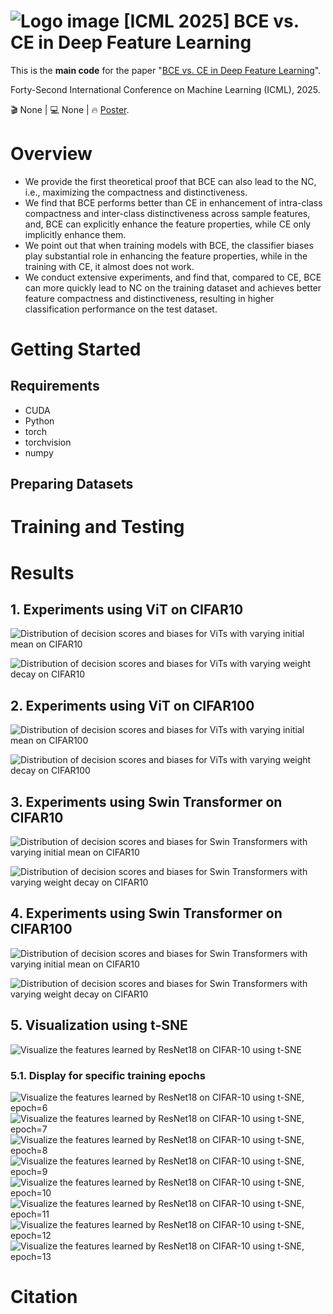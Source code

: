 # ![Logo image](https://github.com/user-attachments/assets/26a93348-5bed-4107-9113-0dfe6ee707e8) \[ICML 2025\] BCE vs. CE in Deep Feature Learning

This is the **main code** for the paper "[BCE vs. CE in Deep Feature Learning]()".

Forty-Second International Conference on Machine Learning \(ICML\), 2025.

🎬 None | 💻 None | 🔥 [Poster]().

# Overview
* We provide the first theoretical proof that BCE can also lead to the NC, i.e., maximizing the compactness and distinctiveness.
* We find that BCE performs better than CE in enhancement of intra-class compactness and inter-class distinctiveness across sample features, and, BCE can explicitly enhance the feature properties, while CE only implicitly enhance them.
* We point out that when training models with BCE, the classifier biases play substantial role in enhancing the feature properties, while in the training with CE, it almost does not work.
* We conduct extensive experiments, and find that, compared to CE, BCE can more quickly lead to NC on the training dataset and achieves better feature compactness and distinctiveness, resulting in higher classification performance on the test dataset.

# Getting Started
## Requirements
* CUDA
* Python
* torch
* torchvision
* numpy

## Preparing Datasets

# Training and Testing

# Results
## 1. Experiments using ViT on CIFAR10
![Distribution of decision scores and biases for ViTs with varying initial mean on CIFAR10](https://github.com/Xiao-hb/BCE-vs.-CE/blob/main/Figs/ViT_cifar10_bias_mean.png)
<br />

![Distribution of decision scores and biases for ViTs with varying weight decay on CIFAR10](https://github.com/Xiao-hb/BCE-vs.-CE/blob/main/Figs/ViT_cifar10_bias_weight_decay.png)
<br />

## 2. Experiments using ViT on CIFAR100
![Distribution of decision scores and biases for ViTs with varying initial mean on CIFAR100](https://github.com/Xiao-hb/BCE-vs.-CE/blob/main/Figs/ViT_cifar100_bias_mean.png)
<br />

![Distribution of decision scores and biases for ViTs with varying weight decay on CIFAR100](https://github.com/Xiao-hb/BCE-vs.-CE/blob/main/Figs/ViT_cifar100_bias_weight_decay.png)
<br />

## 3. Experiments using Swin Transformer on CIFAR10
![Distribution of decision scores and biases for Swin Transformers with varying initial mean on CIFAR10](https://github.com/Xiao-hb/BCE-vs.-CE/blob/main/Figs/Swin_cifar10_bias_mean.png)
<br />

![Distribution of decision scores and biases for Swin Transformers with varying weight decay on CIFAR10](https://github.com/Xiao-hb/BCE-vs.-CE/blob/main/Figs/Swin_cifar10_bias_weight_decay.png)
<br />

## 4. Experiments using Swin Transformer on CIFAR100
![Distribution of decision scores and biases for Swin Transformers with varying initial mean on CIFAR10](https://github.com/Xiao-hb/BCE-vs.-CE/blob/main/Figs/Swin_cifar100_bias_mean.png)
<br />

![Distribution of decision scores and biases for Swin Transformers with varying weight decay on CIFAR10](https://github.com/Xiao-hb/BCE-vs.-CE/blob/main/Figs/Swin_cifar100_bias_weight_decay.png)
<br />

## 5. Visualization using t-SNE
![Visualize the features learned by ResNet18 on CIFAR-10 using t-SNE](https://github.com/Xiao-hb/BCE-vs.-CE/blob/main/Figs/ResNet18_CIFAR10.gif)

### 5.1. Display for specific training epochs
![Visualize the features learned by ResNet18 on CIFAR-10 using t-SNE, epoch=6](https://github.com/Xiao-hb/BCE-vs.-CE/blob/main/Figs/ResNet18_cifar10_epoch6.png)
![Visualize the features learned by ResNet18 on CIFAR-10 using t-SNE, epoch=7](https://github.com/Xiao-hb/BCE-vs.-CE/blob/main/Figs/ResNet18_cifar10_epoch7.png)
![Visualize the features learned by ResNet18 on CIFAR-10 using t-SNE, epoch=8](https://github.com/Xiao-hb/BCE-vs.-CE/blob/main/Figs/ResNet18_cifar10_epoch8.png)
![Visualize the features learned by ResNet18 on CIFAR-10 using t-SNE, epoch=9](https://github.com/Xiao-hb/BCE-vs.-CE/blob/main/Figs/ResNet18_cifar10_epoch9.png)
![Visualize the features learned by ResNet18 on CIFAR-10 using t-SNE, epoch=10](https://github.com/Xiao-hb/BCE-vs.-CE/blob/main/Figs/ResNet18_cifar10_epoch10.png)
![Visualize the features learned by ResNet18 on CIFAR-10 using t-SNE, epoch=11](https://github.com/Xiao-hb/BCE-vs.-CE/blob/main/Figs/ResNet18_cifar10_epoch11.png)
![Visualize the features learned by ResNet18 on CIFAR-10 using t-SNE, epoch=12](https://github.com/Xiao-hb/BCE-vs.-CE/blob/main/Figs/ResNet18_cifar10_epoch12.png)
![Visualize the features learned by ResNet18 on CIFAR-10 using t-SNE, epoch=13](https://github.com/Xiao-hb/BCE-vs.-CE/blob/main/Figs/ResNet18_cifar10_epoch13.png)

# Citation
